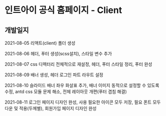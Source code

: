 # 인트아이 공식 홈페이지 - Client

## 개발일지
2021-08-05 리액트(client) 폴더 생성

2021-08-06 헤더, 푸터 생성(scss설치), 스타일 변수 추가

2021-08-07 css 디렉터리 전체적으로 재설정, 헤더, 푸터 스타일 정리, 푸터 완성

2021-08-09 배너 생성, 헤더 로그인 파트 라우트 설정

2021-08-10 슬라이드 배너 좌우 화살표 추가, 배너 이미지 동적으로 설정할 수 있도록 수정, antd css 모듈 문제 해소, 전체 레이아웃 개편(푸터 겹침 해결)

2021-08-11 로그인 페이지 디자인 완성, 사용 필요한 아이콘 모두 저장, 필요 폰트 모두 다운 및 적용(두께별), 회원가입 페이지 디자인 완성
